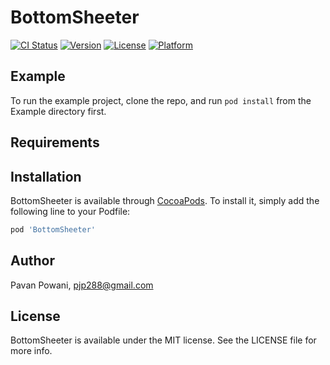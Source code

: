 # BottomSheeter

[![CI Status](https://img.shields.io/travis/pavan.powani@practo.com/BottomSheeter.svg?style=flat)](https://travis-ci.org/pavan.powani@practo.com/BottomSheeter)
[![Version](https://img.shields.io/cocoapods/v/BottomSheeter.svg?style=flat)](https://cocoapods.org/pods/BottomSheeter)
[![License](https://img.shields.io/cocoapods/l/BottomSheeter.svg?style=flat)](https://cocoapods.org/pods/BottomSheeter)
[![Platform](https://img.shields.io/cocoapods/p/BottomSheeter.svg?style=flat)](https://cocoapods.org/pods/BottomSheeter)

## Example

To run the example project, clone the repo, and run `pod install` from the Example directory first.

## Requirements

## Installation

BottomSheeter is available through [CocoaPods](https://cocoapods.org). To install
it, simply add the following line to your Podfile:

```ruby
pod 'BottomSheeter'
```

## Author

Pavan Powani, pjp288@gmail.com

## License

BottomSheeter is available under the MIT license. See the LICENSE file for more info.
